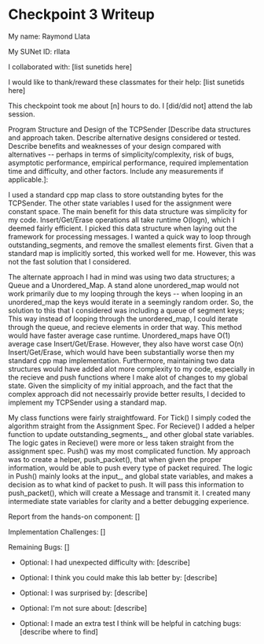 Checkpoint 3 Writeup
====================

My name: Raymond Llata

My SUNet ID: rllata

I collaborated with: [list sunetids here]

I would like to thank/reward these classmates for their help: [list sunetids here]

This checkpoint took me about [n] hours to do. I [did/did not] attend the lab session.

Program Structure and Design of the TCPSender [Describe data
structures and approach taken. Describe alternative designs considered
or tested.  Describe benefits and weaknesses of your design compared
with alternatives -- perhaps in terms of simplicity/complexity, risk
of bugs, asymptotic performance, empirical performance, required
implementation time and difficulty, and other factors. Include any
measurements if applicable.]: 

I used a standard cpp map class to store outstanding bytes for the TCPSender. The other state variables I used for the assignment were constant space. The main benefit for this data structure was simplicity for my code. Insert/Get/Erase operations all take runtime O(logn), which I deemed fairly efficient. I picked this data structure when laying out the framework for processing messages. I wanted a quick way to loop through outstanding_segments, and remove the smallest elements first. Given that a standard map is implicitly sorted, this worked well for me. However, this was not the fast solution that I considered.

The alternate approach I had in mind was using two data structures; a Queue and a Unordered_Map. A stand alone unordered_map would not work primarily due to my looping through the keys -- when looping in an unordered_map the keys would iterate in a seemingly random order. So, the solution to this that I considered was including a queue of segment keys; This way instead of looping through the unordered_map, I could iterate through the queue, and recieve elements in order that way. This method would have faster average case runtime. Unordered_maps have O(1) average case Insert/Get/Erase. However, they also have worst case O(n) Insert/Get/Erase, which would have been substantially worse then my standard cpp map implementation. Furthermore, maintaining two data structures would have added alot more complexity to my code, especially in the recieve and push functions where I make alot of changes to my global state. Given the simplicity of my initial approach, and the fact that the complex approach did not necessairly provide better results, I decided to implement my TCPSender using a standard map.

My class functions were fairly straightfoward. For Tick() I simply coded the algorithm straight from the Assignment Spec. For Recieve() I added a helper function to update outstanding_segments_, and other global state variables. The logic gates in Recieve() were more or less taken straight from the assignment spec. Push() was my most complicated function. My approach was to create a helper, push_packet(), that when given the proper information, would be able to push every type of packet required. The logic in Push() mainly looks at the input_, and global state variables, and makes a decision as to what kind of packet to push. It will pass this information to push_packet(), which will create a Message and transmit it. I created many intermediate state variables for clarity and a better debugging experience.

Report from the hands-on component: []

Implementation Challenges:
[]

Remaining Bugs:
[]

- Optional: I had unexpected difficulty with: [describe]

- Optional: I think you could make this lab better by: [describe]

- Optional: I was surprised by: [describe]

- Optional: I'm not sure about: [describe]

- Optional: I made an extra test I think will be helpful in catching bugs: [describe where to find]
